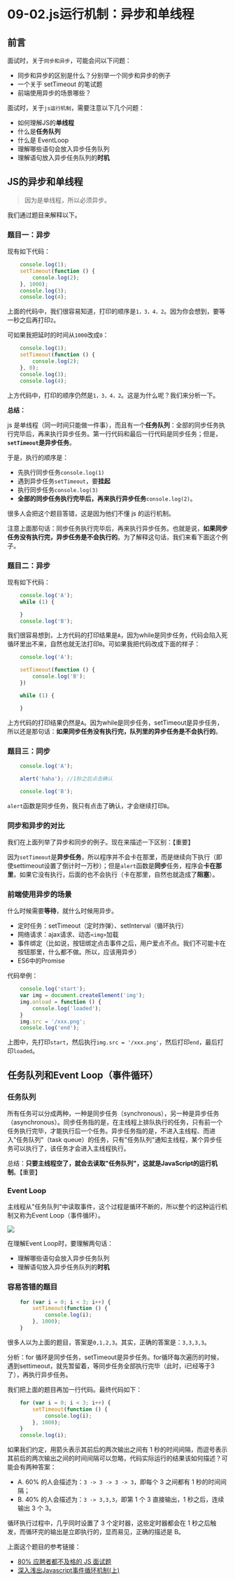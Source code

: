 # 09-02.js运行机制：异步和单线程

## 前言

面试时，关于`同步和异步`，可能会问以下问题：

* 同步和异步的区别是什么？分别举一个同步和异步的例子
* 一个关于 setTimeout 的笔试题
* 前端使用异步的场景哪些？

面试时，关于`js运行机制`，需要注意以下几个问题：

* 如何理解JS的**单线程**
* 什么是**任务队列**
* 什么是 EventLoop
* 理解哪些语句会放入异步任务队列
* 理解语句放入异步任务队列的**时机**

## JS的异步和单线程

> 因为是单线程，所以必须异步。

我们通过题目来解释以下。

### 题目一：异步

现有如下代码：

```javascript
    console.log(1);
    setTimeout(function () {
        console.log(2);
    }, 1000);
    console.log(3);
    console.log(4);
```

上面的代码中，我们很容易知道，打印的顺序是`1，3，4，2`。因为你会想到，要等一秒之后再打印`2`。

可如果我把延时的时间从`1000`改成`0`：

```javascript
    console.log(1);
    setTimeout(function () {
        console.log(2);
    }, 0);
    console.log(3);
    console.log(4);
```

上方代码中，打印的顺序仍然是`1，3，4，2`。这是为什么呢？我们来分析一下。

**总结：**

js 是单线程（同一时间只能做一件事），而且有一个**任务队列**：全部的同步任务执行完毕后，再来执行异步任务。第一行代码和最后一行代码是同步任务；但是，**`setTimeout`是异步任务**。

于是，执行的顺序是：

* 先执行同步任务`console.log(1)`
* 遇到异步任务`setTimeout`，要**挂起**
* 执行同步任务`console.log(3)`
* **全部的同步任务执行完毕后，再来执行异步任务**`console.log(2)`。

很多人会把这个题目答错，这是因为他们不懂 js 的运行机制。

注意上面那句话：同步任务执行完毕后，再来执行异步任务。也就是说，**如果同步任务没有执行完，异步任务是不会执行的**。为了解释这句话，我们来看下面这个例子。

### 题目二：异步

现有如下代码：

```javascript
    console.log('A');
    while (1) {

    }
    console.log('B');
```

我们很容易想到，上方代码的打印结果是`A`，因为while是同步任务，代码会陷入死循环里出不来，自然也就无法打印`B`。可如果我把代码改成下面的样子：

```javascript
    console.log('A');

    setTimeout(function () {
        console.log('B');
    })

    while (1) {

    }
```

上方代码的打印结果仍然是`A`。因为while是同步任务，setTimeout是异步任务，所以还是那句话：**如果同步任务没有执行完，队列里的异步任务是不会执行的**。

### 题目三：同步

```javascript
    console.log('A');

    alert('haha'); //1秒之后点击确认

    console.log('B');
```

`alert`函数是同步任务，我只有点击了确认，才会继续打印`B`。

### 同步和异步的对比

我们在上面列举了异步和同步的例子。现在来描述一下区别：【重要】

因为`setTimeout`是**异步任务**，所以程序并不会卡在那里，而是继续向下执行（即使settimeout设置了倒计时一万秒）；但是`alert`函数是**同步**任务，程序会**卡在那里**，如果它没有执行，后面的也不会执行（卡在那里，自然也就造成了**阻塞**）。

### 前端使用异步的场景

什么时候需要**等待**，就什么时候用异步。

* 定时任务：setTimeout（定时炸弹）、setInterval（循环执行）
* 网络请求：ajax请求、动态`<img>`加载
* 事件绑定（比如说，按钮绑定点击事件之后，用户爱点不点。我们不可能卡在按钮那里，什么都不做。所以，应该用异步）
* ES6中的Promise

代码举例：

```javascript
    console.log('start');
    var img = document.createElement('img');
    img.onload = function () {
        console.log('loaded');
    }
    img.src = '/xxx.png';
    console.log('end');
```

上图中，先打印`start`，然后执行`img.src = '/xxx.png'`，然后打印`end`，最后打印`loaded`。

## 任务队列和Event Loop（事件循环）

### 任务队列

所有任务可以分成两种，一种是同步任务（synchronous），另一种是异步任务（asynchronous）。同步任务指的是，在主线程上排队执行的任务，只有前一个任务执行完毕，才能执行后一个任务。异步任务指的是，不进入主线程、而进入"任务队列"（task queue）的任务，只有"任务队列"通知主线程，某个异步任务可以执行了，该任务才会进入主线程执行。

总结：**只要主线程空了，就会去读取"任务队列"，这就是JavaScript的运行机制**。【重要】

### Event Loop

主线程从"任务队列"中读取事件，这个过程是循环不断的，所以整个的这种运行机制又称为Event Loop（事件循环）。

![](http://img.smyhvae.com/20180310_1840.png)

在理解Event Loop时，要理解两句话：

* 理解哪些语句会放入异步任务队列
* 理解语句放入异步任务队列的**时机**

### 容易答错的题目

```javascript
    for (var i = 0; i < 3; i++) {
        setTimeout(function () {
            console.log(i);
        }, 1000);
    }
```

很多人以为上面的题目，答案是`0,1,2,3`。其实，正确的答案是：`3,3,3,3`。

分析：for 循环是同步任务，setTimeout是异步任务。for循环每次遍历的时候，遇到settimeout，就先暂留着，等同步任务全部执行完毕（此时，i已经等于3了），再执行异步任务。

我们把上面的题目再加一行代码。最终代码如下：

```javascript
    for (var i = 0; i < 3; i++) {
        setTimeout(function () {
            console.log(i);
        }, 1000);
    }
    console.log(i);
```

如果我们约定，用箭头表示其前后的两次输出之间有 1 秒的时间间隔，而逗号表示其前后的两次输出之间的时间间隔可以忽略，代码实际运行的结果该如何描述？可能会有两种答案：

* A. 60% 的人会描述为：`3 -> 3 -> 3 -> 3`，即每个 3 之间都有 1 秒的时间间隔；
* B. 40% 的人会描述为：`3 -> 3,3,3`，即第 1 个 3 直接输出，1 秒之后，连续输出 3 个 3。

循环执行过程中，几乎同时设置了 3 个定时器，这些定时器都会在 1 秒之后触发，而循环完的输出是立即执行的，显而易见，正确的描述是 B。

上面这个题目的参考链接：

* [80% 应聘者都不及格的 JS 面试题](https://juejin.im/post/58cf180b0ce4630057d6727c)
* [深入浅出Javascript事件循环机制\(上\)](https://zhuanlan.zhihu.com/p/26229293)

